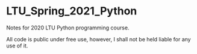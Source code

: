 # LTU_Spring_2021_Python

Notes for 2020 LTU Python programming course.

All code is public under free use, however, I shall not be held liable for any use of it.
